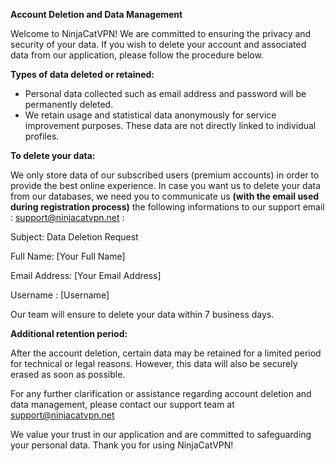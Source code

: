 **Account Deletion and Data Management**

Welcome to NinjaCatVPN! We are committed to ensuring the privacy and security of your data. If you wish to delete your account and associated data from our application, please follow the procedure below.

**Types of data deleted or retained:**

- Personal data collected such as email address and password will be permanently deleted.
- We retain usage and statistical data anonymously for service improvement purposes. These data are not directly linked to individual profiles.

**To delete your data:**

We only store data of our subscribed users (premium accounts) in order to provide the best online experience.
In case you want us to delete your data from our databases, we need you to communicate us **(with the email used during registration process)** the following informations to our support email : support@ninjacatvpn.net :

Subject: Data Deletion Request

Full Name: [Your Full Name]

Email Address: [Your Email Address]

Username : [Username]

Our team will ensure to delete your data within 7 business days.

**Additional retention period:**

After the account deletion, certain data may be retained for a limited period for technical or legal reasons. However, this data will also be securely erased as soon as possible.

For any further clarification or assistance regarding account deletion and data management, please contact our support team at support@ninjacatvpn.net 

We value your trust in our application and are committed to safeguarding your personal data. Thank you for using NinjaCatVPN!
